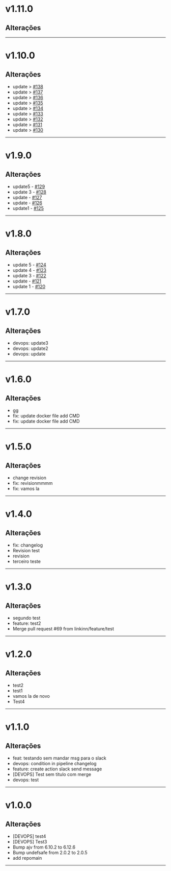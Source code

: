 # v1.11.0

## Alterações
---

# v1.10.0

## Alterações
- update > [#138](https://github.com/linkinn/apipokemon/pull/138)
- update > [#137](https://github.com/linkinn/apipokemon/pull/137)
- update > [#136](https://github.com/linkinn/apipokemon/pull/136)
- update > [#135](https://github.com/linkinn/apipokemon/pull/135)
- update > [#134](https://github.com/linkinn/apipokemon/pull/134)
- update > [#133](https://github.com/linkinn/apipokemon/pull/133)
- update > [#132](https://github.com/linkinn/apipokemon/pull/132)
- update > [#131](https://github.com/linkinn/apipokemon/pull/131)
- update > [#130](https://github.com/linkinn/apipokemon/pull/130)
---

# v1.9.0

## Alterações
- update5 - [#129](https://github.com/linkinn/apipokemon/pull/129)
- update 3 - [#128](https://github.com/linkinn/apipokemon/pull/128)
- update - [#127](https://github.com/linkinn/apipokemon/pull/127)
- update - [#126](https://github.com/linkinn/apipokemon/pull/126)
- update1 - [#125](https://github.com/linkinn/apipokemon/pull/125)
---

# v1.8.0

## Alterações
- update 5 - [#124](https://github.com/linkinn/apipokemon/pull/124)
- update 4 - [#123](https://github.com/linkinn/apipokemon/pull/123)
- update 3 - [#122](https://github.com/linkinn/apipokemon/pull/122)
- update - [#121](https://github.com/linkinn/apipokemon/pull/121)
- update 1 - [#120](https://github.com/linkinn/apipokemon/pull/120)
---

# v1.7.0

## Alterações
- devops: update3
- devops: update2
- devops: update
---

# v1.6.0

## Alterações
- gg
- fix: update docker file add CMD
- fix: update docker file add CMD
---

# v1.5.0

## Alterações
- change revision
- fix: revisionmmmm
- fix: vamos la
---

# v1.4.0

## Alterações
- fix: changelog
- Revision test
- revision
- terceiro teste
---

# v1.3.0

## Alterações
- segundo test
- feature: test2
- Merge pull request #69 from linkinn/feature/test
---


# v1.2.0

## Alterações
- test2
- test1
- vamos la de novo
- Test4
---

# v1.1.0

## Alterações
- feat: testando sem mandar msg para o slack
- devops: condition in pipeline changelog
- feature: create action slack send message
- [DEVOPS] Test sem titulo com merge
- devops: test
---

# v1.0.0

## Alterações
- [DEVOPS] test4
- [DEVOPS] Test3
- Bump ajv from 6.10.2 to 6.12.6
- Bump undefsafe from 2.0.2 to 2.0.5
- add repomain
---
